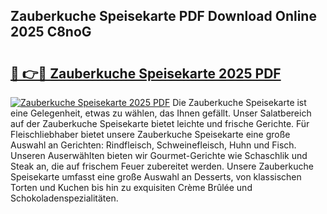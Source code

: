 ## Zauberkuche Speisekarte PDF Download Online 2025 C8noG

# <h2><a href="http://gcdlbc3.nevu.top/?p=Zauberkuche+Speisekarte">🔗 👉🔴 Zauberkuche Speisekarte 2025 PDF</a></h2>

[![Zauberkuche Speisekarte 2025 PDF](https://i.imgur.com/dBaPXMq.png)](http://gcdlbc3.nevu.top/?p=Zauberkuche+Speisekarte)
Die Zauberkuche Speisekarte ist eine Gelegenheit, etwas zu wählen, das Ihnen gefällt. Unser Salatbereich auf der Zauberkuche Speisekarte bietet leichte und frische Gerichte. Für Fleischliebhaber bietet unsere Zauberkuche Speisekarte eine große Auswahl an Gerichten: Rindfleisch, Schweinefleisch, Huhn und Fisch. Unseren Auserwählten bieten wir Gourmet-Gerichte wie Schaschlik und Steak an, die auf frischem Feuer zubereitet werden. Unsere Zauberkuche Speisekarte umfasst eine große Auswahl an Desserts, von klassischen Torten und Kuchen bis hin zu exquisiten Crème Brûlée und Schokoladenspezialitäten.

